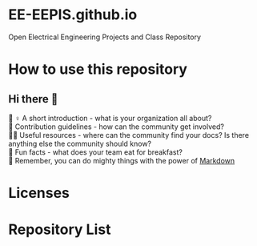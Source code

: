 # EE-EEPIS.github.io
Open Electrical Engineering Projects and Class Repository 

# How to use this repository
## Hi there 👋

🙋‍ ♀️ A short introduction - what is your organization all about? </br>
🌈 Contribution guidelines - how can the community get involved? </br>
👩‍💻 Useful resources - where can the community find your docs? Is there anything else the community should know? </br>
🍿 Fun facts - what does your team eat for breakfast? </br>
🧙 Remember, you can do mighty things with the power of [Markdown](https://docs.github.com/github/writing-on-github/getting-started-with-writing-and-formatting-on-github/basic-writing-and-formatting-syntax) </br>

# Licenses
# Repository List
